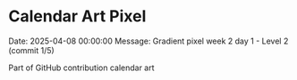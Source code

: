 # Calendar Art Pixel

Date: 2025-04-08 00:00:00
Message: Gradient pixel week 2 day 1 - Level 2 (commit 1/5)

Part of GitHub contribution calendar art
